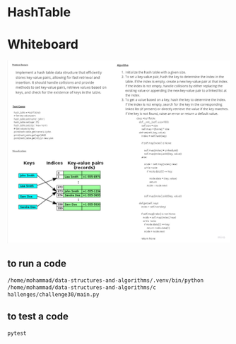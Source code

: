 # HashTable
# Whiteboard 
![](../../challenges/image/chall30.jpg)
## to run a code 
```
/home/mohammad/data-structures-and-algorithms/.venv/bin/python /home/mohammad/data-structures-and-algorithms/c
hallenges/challenge30/main.py
```
## to test a code 
```
pytest
```